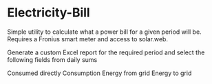# Electricity-Bill

Simple utility to calculate what a power bill for a given period will be.  Requires a Fronius smart meter and access to solar.web.

Generate a custom Excel report for the required period and select the following fields from daily sums

Consumed directly
Consumption
Energy from grid
Energy to grid


